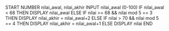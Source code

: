 START
    NUMBER nilai_awal, nilai_akhir
    INPUT nilai_awal (0-100)
    IF nilai_awal < 68 THEN
        DISPLAY nilai_awal
    ELSE IF nilai >= 68 && nilai mod 5 == 3 THEN
        DISPLAY nilai_akhir = nilai_awal+2
    ELSE IF nilai > 70 && nilai mod 5 == 4 THEN
        DISPLAY nilai_akhir = nilai_awal+1
    ELSE
        DISPLAY nilai
END
